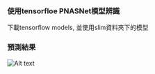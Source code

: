 ### 使用tensorfloe PNASNet模型辨識

下載tensorflow models, 並使用slim資料夾下的模型

### 預測結果
![Alt text]('/Figure_1.png')

